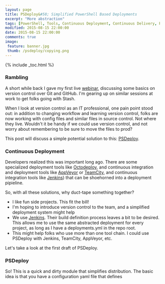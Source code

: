 ```yaml
---
layout: page
title: PSDeploy&#58; Simplified PowerShell Based Deployments
excerpt: "More abstraction"
tags: [PowerShell, Tools, Continuous Deployment, Continuous Delivery, Practical, DevOps, PowerShell module]
modified: 2015-08-15 22:00:00
date: 2015-08-15 22:00:00
comments: true
image:
 feature: banner.jpg
 thumb: /psdeploy/copying.png
---
```

{% include _toc.html %}

### Rambling

A short while back I gave my first live [webinar](https://github.com/RamblingCookieMonster/Git-Presentation), discussing some basics on version control over Git and GitHub. I'm gearing up on similar sessions at work to get folks going with Stash.

When I look at version control as an IT professional, one pain point stood out: in addition to changing workflow and learning version control, folks are now working with config files and similar files in source control. Not where they live. Wouldn't it be handy if we could use version control, and not worry about remembering to be sure to move the files to prod?

This post will discuss a simple potential solution to this: [PSDeploy](https://github.com/RamblingCookieMonster/PSDeploy).

### Continuous Deployment

Developers realized this was important long ago. There are some specialized deployment tools like [Octodeploy](http://octopusdeploy.com/), and continuous integration and deployment tools like [AppVeyor](http://www.appveyor.com/) or [TeamCity](https://www.jetbrains.com/teamcity/), and continuous integration tools like [Jenkins](http://jenkins-ci.org/)) that can be shoehorned into a deployment pipieline.

So, with all these solutions, why duct-tape something together?

* I like fun side projects.  This fit the bill!
* I'm hoping to introduce version control to the team, and a simplified deployment system might help
* We use [Jenkins](https://www.hodgkins.net.au/powershell/automating-with-jenkins-and-powershell-on-windows-part-1/). Their build definition process leaves a bit to be desired. This allows me to use the same abstracted deployment for every project, as long as I have a deployments.yml in the repo root.
* This might help folks who use more than one tool chain. I could use PSDeploy with Jenkins, TeamCity, AppVeyor, etc.

Let's take a look at the first draft of PSDeploy.

### PSDeploy

So! This is a quick and dirty module that simplifies distribution. The basic idea is that you have a configuration yaml file that defines